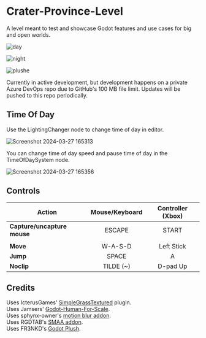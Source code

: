 # Crater-Province-Level
A level meant to test and showcase Godot features and use cases for big and open worlds.

![day](https://github.com/user-attachments/assets/4f9af73d-4d0e-434f-825a-a685d9bc6c13)

![night](https://github.com/user-attachments/assets/0d269fdc-3e05-4ead-80c1-11d9242ae5d1)

![plushe](https://github.com/user-attachments/assets/c6666bec-a653-458a-a7b2-3852f7c50136)

Currently in active development, but development happens on a private Azure DevOps repo due to GitHub's 100 MB file limit. Updates will be pushed to this repo periodically.

## Time Of Day
Use the LightingChanger node to change time of day in editor.

![Screenshot 2024-03-27 165313](https://github.com/Jamsers/Crater-Province-Level/assets/39361911/f67893a3-b8e5-4ddb-9fd7-55573ed93ca2)

You can change time of day speed and pause time of day in the TimeOfDaySystem node.

![Screenshot 2024-03-27 165356](https://github.com/Jamsers/Crater-Province-Level/assets/39361911/d8a2724d-2283-4ed2-869b-0603e46f7066)

## Controls
| Action | Mouse/Keyboard |  Controller (Xbox) |
| - | :-: | :-: |
| **Capture/uncapture mouse** | ESCAPE | START |
|  |  |  |
| **Move** | W-A-S-D | Left Stick |
| **Jump** | SPACE | A |
| **Noclip** | TILDE (~) | D-pad Up |

## Credits

Uses IcterusGames' [SimpleGrassTextured](https://github.com/IcterusGames/SimpleGrassTextured) plugin.  
Uses Jamsers' [Godot-Human-For-Scale](https://github.com/Jamsers/Godot-Human-For-Scale).  
Uses sphynx-owner's [motion blur addon](https://github.com/sphynx-owner/JFA_driven_motion_blur_addon).  
Uses RGDTAB's [SMAA addon](https://github.com/RGDTAB/Godot-SMAA).  
Uses FR3NKD's [Godot Plush](https://fr3nkd.gumroad.com/l/vhfvy).
